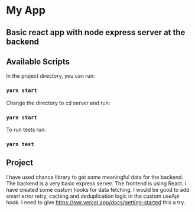 # My App
   

## Basic react app with node express server at the backend

## Available Scripts

In the project directory, you can run:

### `yarn start`

Change the directory to cd server and run:
### `yarn start`
                   

To run tests run:
### `yarn test`

## Project
I have used chance library to get some meaningful data for the backend. The backend is a very basic express server. The frontend is using React. I have created some custom hooks for data fetching. I would be good to add smart error retry, caching and deduplication logic in the custom useApi hook. I need to give https://swr.vercel.app/docs/getting-started this a try. 
